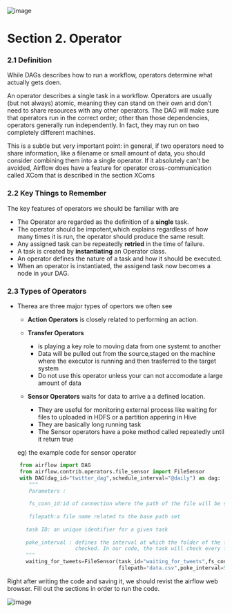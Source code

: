 ![image](https://user-images.githubusercontent.com/53164959/99251405-a3785880-2850-11eb-8343-9739679ce315.png)


# Section 2. Operator 

### 2.1 Definition 

While DAGs describes how to run a workflow, operators determine what actually gets doen.


An operator describes a single task in a workflow. Operators are usually (but not always) atomic, meaning they can stand on their own and don’t need to share resources with any other operators. The DAG will make sure that operators run in the correct order; other than those dependencies, operators generally run independently. In fact, they may run on two completely different machines.

This is a subtle but very important point: in general, if two operators need to share information, like a filename or small amount of data, you should consider combining them into a single operator. If it absolutely can’t be avoided, Airflow does have a feature for operator cross-communication called XCom that is described in the section XComs

                                                                                                    

### 2.2 Key Things to Remember

The key features of operators we should be familiar with are 

- The Operator are regarded as the definition of a __single__ task.
- The operator should be impotent,which explains regardless of how many times it is run, the operator should produce the same result.
- Any assigned task can be repeatedly __retried__ in the time of failure.
- A task is created by __instantiating__ an Operator class.
- An operator defines the nature of a task and how it should be executed.
- When an operator is instantiated, the assigend task now becomes a node in your DAG.


### 2.3 Types of Operators

- Therea are three major types of opertors we often see 
  - __Action Operators__ is closely related to performing an action. 
  
  - __Transfer Operators__ 
     - is playing a key role to moving data from one systemt to another
     - Data will be pulled out from the source,staged on the machine where the executor is running and then trasferred to the target system
     - Do not use this operator unless your can not accomodate a large amount of data
     
  - __Sensor Operators__ waits for data to arrive a a defined location. 
    - They are useful for monitoring external process like waiting for files to uploaded in HDFS or a partition appering in Hive
    - They are basically long running task
    - The Sensor operators have a poke method called repeatedly until it return true
  
   eg) the example code for sensor operator
    
```python
    from airflow import DAG
    from airflow.contrib.operators.file_sensor import FileSensor
    with DAG(dag_id="twitter_dag",schedule_interval="@daily") as dag:
       """
       Parameters :
  
       fs_conn_id:id of connection where the path of the file will be stored
  
       filepath:a file name related to the base path set
 
      task ID: an unique identifier for a given task
 
      poke_interval : defines the interval at which the folder of the file will be
                      checked. In our code, the task will check every five second
      """
      waiting_for_tweets=FileSensor(task_id="waiting_for_tweets",fs_conn_id="fs_tweet",\n
                                    filepath="data.csv",poke_interval=5)


```
Right after writing the code and saving it, we should revist the airflow web browser. Fill out the sections in order to run the code.

![image](https://user-images.githubusercontent.com/53164959/100551884-ef061a00-32c6-11eb-9675-8b1c1b469260.png)

  
